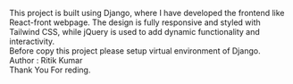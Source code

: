 This project is built using Django, where I have developed the frontend like React-front webpage. The design is fully responsive and styled with Tailwind CSS, while jQuery is used to add dynamic functionality and interactivity.
<br>
Before copy this project please setup virtual environment of Django.
<br>
Author : Ritik Kumar
<br>
Thank You For reding.
